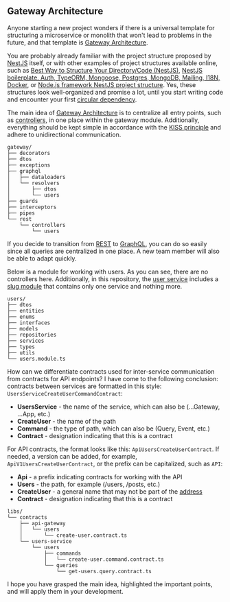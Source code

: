 ## Gateway Architecture

Anyone starting a new project wonders if there is a universal template for structuring a microservice or monolith that won't lead to problems in the future, and that template is [Gateway Architecture](https://github.com/pavlokobyliatskyi/gateway-architecture).

You are probably already familiar with the project structure proposed by [NestJS](https://docs.nestjs.com/modules) itself, or with other examples of project structures available online, such as [Best Way to Structure Your Directory/Code (NestJS)](https://medium.com/the-crowdlinker-chronicle/best-way-to-structure-your-directory-code-nestjs-a06c7a641401), [NestJS boilerplate. Auth, TypeORM, Mongoose, Postgres, MongoDB, Mailing, I18N, Docker](https://github.com/brocoders/nestjs-boilerplate), or [Node.js framework NestJS project structure](https://github.com/CatsMiaow/nestjs-project-structure). Yes, these structures look well-organized and promise a lot, until you start writing code and encounter your first [circular dependency](https://docs.nestjs.com/fundamentals/circular-dependency).

The main idea of [Gateway Architecture](https://github.com/pavlokobyliatskyi/gateway-architecture) is to centralize all entry points, such as [controllers](https://docs.nestjs.com/controllers), in one place within the gateway module. Additionally, everything should be kept simple in accordance with the [KISS principle](https://en.wikipedia.org/wiki/KISS_principle) and adhere to unidirectional communication.

```
gateway/
├── decorators
├── dtos
├── exceptions
├── graphql
│   ├── dataloaders
│   └── resolvers
│       ├── dtos
│       └── users
├── guards
├── interceptors
├── pipes
└── rest
    └── controllers
        └── users
```

If you decide to transition from [REST](https://en.wikipedia.org/wiki/REST) to [GraphQL](https://graphql.org/), you can do so easily since all queries are centralized in one place. A new team member will also be able to adapt quickly.

Below is a module for working with users. As you can see, there are no controllers here. Additionally, in this repository, the [user service](https://github.com/pavlokobyliatskyi/gateway-architecture/tree/main/apps/users-service) includes a [slug module](https://github.com/pavlokobyliatskyi/gateway-architecture/tree/main/apps/users-service/src/slug) that contains only one service and nothing more.

```
users/
├── dtos
├── entities
├── enums
├── interfaces
├── models
├── repositories
├── services
├── types
├── utils
└── users.module.ts
```

How can we differentiate contracts used for inter-service communication from contracts for API endpoints? I have come to the following conclusion: contracts between services are formatted in this style: `UsersServiceCreateUserCommandContract`:

- **UsersService** - the name of the service, which can also be (...Gateway, ...App, etc.)
- **CreateUser** - the name of the path
- **Command** - the type of path, which can also be (Query, Event, etc.)
- **Contract** - designation indicating that this is a contract

For API contracts, the format looks like this: `ApiUsersCreateUserContract`. If needed, a version can be added, for example, `ApiV1UsersCreateUserContract`, or the prefix can be capitalized, such as `API`:

- **Api** - a prefix indicating contracts for working with the API
- **Users** - the path, for example (/users, /posts, etc.)
- **CreateUser** - a general name that may not be part of the [address](https://en.wikipedia.org/wiki/URL)
- **Contract** - designation indicating that this is a contract

```
libs/
└── contracts
    ├── api-gateway
    │   └── users
    │       └── create-user.contract.ts
    └── users-service
        └── users
            ├── commands
            │   └── create-user.command.contract.ts
            └── queries
                └── get-users.query.contract.ts
```

I hope you have grasped the main idea, highlighted the important points, and will apply them in your development.